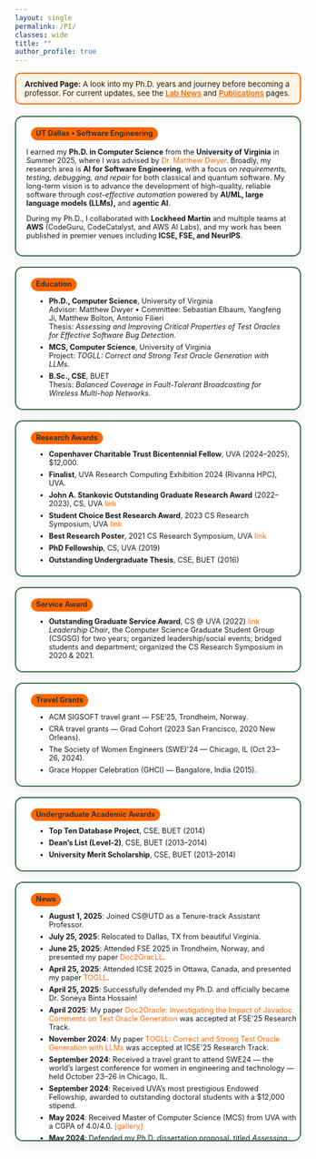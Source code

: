 ```yaml
---
layout: single
permalink: /PI/
classes: wide
title: ""
author_profile: true
---
```


<style>
  /* --- PI Grid + Cards --- */
  .pi-grid {
    display: grid;
    grid-template-columns: repeat(12, 1fr);
    gap: 18px;
    font-size: .8rem;
    align-items: start;
  }
  @media (max-width: 1024px) {
    .pi-grid { grid-template-columns: repeat(6, 1fr); }
  }
  @media (max-width: 640px) {
    .pi-grid { grid-template-columns: repeat(2, 1fr); }
  }
  .pi-card {
    grid-column: span 6; /* default: 2-up */
    background: #fff;
    border: 2px solid #2E6F40;
    border-radius: 14px;
    padding: 18px 18px 14px;
    font-size: .8rem;
    box-shadow: 0 6px 18px rgba(0,0,0,0.06);
  }
  .pi-card h3 {
    margin: 0 0 10px 0;
    font-size: .8rem;
    line-height: 1.3;
  }
  .pi-card .pill {
    display: inline-block;
    background: #ff6600;
    border: 1px solid #ff6600;
    color: #333;
    padding: 2px 8px;
    border-radius: 999px;
    font-size: 0.8rem;
    margin-left: 8px;
    vertical-align: middle;
  }
  .pi-accent { color: #ff6600; font-weight: 700; }
  .pi-card a { color: #ff6600; text-decoration: none; }
  .pi-card a:hover { text-decoration: underline; }

  /* Featured (full width) and tall/scrollable variants */
  .span-12 { grid-column: span 12; }
  .span-8  { grid-column: span 8; }
  .span-4  { grid-column: span 4; }
  .pi-scroll {
    max-height: 420px;
    overflow: auto;
    padding-right: 6px;
  }

  /* Subtle list spacing */
  .pi-card ul { margin: 8px 0 0 18px; }
  .pi-card li { margin: 6px 0; }
</style>

<div style="background:#fff4e6; border:2px solid #ff6600; border-radius:10px; padding:10px 15px; margin-bottom:20px; font-size:0.95em;">
  <strong>Archived Page:</strong> A look into my Ph.D. years and journey before becoming a professor.
  For current updates, see the
  <a href="/news/" style="color:#ff6600; font-weight:600;">Lab News</a> and
  <a href="/publications/" style="color:#ff6600; font-weight:600;">Publications</a> pages.
</div>

<div class="pi-grid">

  <!-- ABOUT / HERO -->
  <section class="pi-card span-12">
    <h3><span class="pill">UT Dallas • Software Engineering</span></h3>
<p>
  I earned my <strong>Ph.D. in Computer Science</strong> from the <strong>University of Virginia</strong> in Summer 2025, where I was advised by
  <a href="https://matthewbdwyer.github.io/">Dr. Matthew Dwyer</a>.
  Broadly, my research area is <strong>AI for Software Engineering</strong>, with a focus on <em>requirements, testing, debugging, and repair</em> for both classical and quantum software.
  My long-term vision is to advance the development of high-quality, reliable software through <em>cost-effective automation</em> powered by <strong>AI/ML, large language models (LLMs),</strong> and <strong>agentic AI</strong>.
</p>

<p>
  During my Ph.D., I collaborated with <strong>Lockheed Martin</strong> and multiple teams at <strong>AWS</strong> (CodeGuru, CodeCatalyst, and AWS AI Labs),
  and my work has been published in premier venues including <strong>ICSE, FSE, and NeurIPS</strong>.
</p>

  </section>

  <!-- EDUCATION -->
  <section class="pi-card span-12">
    <h3><span class="pill">Education</span></h3>
    <ul>
      <li><strong>Ph.D., Computer Science</strong>, University of Virginia<br>
        Advisor: Matthew Dwyer • Committee: Sebastian Elbaum, Yangfeng Ji, Matthew Bolton, Antonio Filieri<br>
        Thesis: <em>Assessing and Improving Critical Properties of Test Oracles for Effective Software Bug Detection.</em>
      </li>
      <li><strong>MCS, Computer Science</strong>, University of Virginia<br>
        Project: <em>TOGLL: Correct and Strong Test Oracle Generation with LLMs.</em>
      </li>
      <li><strong>B.Sc., CSE</strong>, BUET<br>
        Thesis: <em>Balanced Coverage in Fault-Tolerant Broadcasting for Wireless Multi-hop Networks.</em>
      </li>
    </ul>
  </section>

 

  <!-- RESEARCH AWARDS -->
  <section class="pi-card span-12">
    <h3><span class="pill">Research Awards</span></h3>
    <ul>
      <li><strong>Copenhaver Charitable Trust Bicentennial Fellow</strong>, UVA (2024–2025), $12,000.</li>
      <li><strong>Finalist</strong>, UVA Research Computing Exhibition 2024 (Rivanna HPC), UVA.</li>
      <li><strong>John A. Stankovic Outstanding Graduate Research Award</strong> (2022–2023), CS, UVA
        <a href="https://engineering.virginia.edu/department/computer-science/blogs/cs-department-end-year-award-recipients-2022-2023">link</a>
      </li>
      <li><strong>Student Choice Best Research Award</strong>, 2023 CS Research Symposium, UVA
        <a href="https://engineering.virginia.edu/department/computer-science/blogs/2023-cs-research-symposium-highlights">link</a>
      </li>
      <li><strong>Best Research Poster</strong>, 2021 CS Research Symposium, UVA
        <a href="https://uvaeng.prod.acquia-sites.com/events/2021-fall-cs-research-symposium">link</a>
      </li>
      <li><strong>PhD Fellowship</strong>, CS, UVA (2019)</li>
      <li><strong>Outstanding Undergraduate Thesis</strong>, CSE, BUET (2016)</li>
    </ul>
  </section>

  <!-- SERVICE AWARD -->
  <section class="pi-card span-12">
    <h3><span class="pill">Service Award</span></h3>
    <ul>
      <li><strong>Outstanding Graduate Service Award</strong>, CS @ UVA (2022)
        <a href="https://uvaeng.prod.acquia-sites.com/2021-2022-cs-department-end-year-awards">link</a>
        <br>
        <span>
          <em>Leadership Chair</em>, the Computer Science Graduate Student Group (CSGSG) for two years; organized leadership/social events; bridged students and department; organized the CS Research Symposium in 2020 & 2021.
        </span>
      </li>
    </ul>
  </section>

  <!-- TRAVEL GRANTS -->
   <section class="pi-card span-12">
    <h3><span class="pill">Travel Grants</span></h3>
    <ul>
      <li>ACM SIGSOFT travel grant — FSE’25, Trondheim, Norway.</li>
      <li>CRA travel grants — Grad Cohort (2023 San Francisco, 2020 New Orleans).</li>
      <li>The Society of Women Engineers (SWE)'24 — Chicago, IL (Oct 23–26, 2024).</li>
      <li>Grace Hopper Celebration (GHCI) — Bangalore, India (2015).</li> 
    </ul>
  </section>

  <!-- UNDERGRAD ACADEMIC AWARDS -->
  <section class="pi-card span-12">
    <h3><span class="pill">Undergraduate Academic Awards</span></h3>
    <ul>
      <li><strong>Top Ten Database Project</strong>, CSE, BUET (2014)</li>
      <li><strong>Dean’s List (Level-2)</strong>, CSE, BUET (2013–2014)</li>
      <li><strong>University Merit Scholarship</strong>, CSE, BUET (2013–2014)</li>
    </ul>
  </section>


  <!-- NEWS (SCROLLABLE) -->
  <section class="pi-card span-12 pi-scroll">
    <h3><span class="pill">News</span></h3>
   <ul>
  <li><strong>August 1, 2025</strong>: Joined CS@UTD as a Tenure-track Assistant Professor.</li>
  <li><strong>July 25, 2025</strong>: Relocated to Dallas, TX from beautiful Virginia.</li>
  <li><strong>June 25, 2025</strong>: Attended FSE 2025 in Trondheim, Norway, and presented my paper <a href="https://dl.acm.org/doi/abs/10.1145/3729354">Doc2OracLL</a>.</li>
  <li><strong>April 25, 2025</strong>: Attended ICSE 2025 in Ottawa, Canada, and presented my paper <a href="https://ieeexplore.ieee.org/document/11029748">TOGLL</a>.</li>
  <li><strong>April 25, 2025</strong>: Successfully defended my Ph.D. and officially became Dr. Soneya Binta Hossain!</li>
  <li><strong>April 2025</strong>: My paper <a href="https://dl.acm.org/doi/abs/10.1145/3729354">Doc2Oracle: Investigating the Impact of Javadoc Comments on Test Oracle Generation</a> was accepted at FSE'25 Research Track.</li>
  <li><strong>November 2024</strong>: My paper <a href="https://ieeexplore.ieee.org/document/11029748">TOGLL: Correct and Strong Test Oracle Generation with LLMs</a> was accepted at ICSE'25 Research Track.</li>
  <li><strong>September 2024</strong>: Received a travel grant to attend SWE24 — the world’s largest conference for women in engineering and technology — held October 23–26 in Chicago, IL.</li>
  <li><strong>September 2024</strong>: Received UVA’s most prestigious Endowed Fellowship, awarded to outstanding doctoral students with a $12,000 stipend.</li>
  <li><strong>May 2024</strong>: Received Master of Computer Science (MCS) from UVA with a CGPA of 4.0/4.0. <a href="graduation.md">[gallery]</a></li>
  <li><strong>May 2024</strong>: Defended my Ph.D. dissertation proposal, titled <em>Assessing and Improving Critical Properties of Test Oracles for Effective Software Bug Detection</em>. <a href="proposal.md">[gallery]</a></li>
  <li><strong>April 2024</strong>: Attended ICSE 2024 in Lisbon, Portugal, and presented my paper at the Doctoral Symposium. <a href="icse-24.md">[gallery]</a></li>
  <li><strong>April 2024</strong>: Honored to be selected as one of the five finalists at the UVA Research Computing Exhibition 2024.</li>
  <li><strong>April 2024</strong>: My paper <a href="https://dl.acm.org/doi/abs/10.1145/3660773">A Deep Dive into Large Language Models for Automated Bug Localization and Repair</a> was accepted at FSE'24 Research Track.</li>
  <li><strong>December 2023</strong>: My paper <a href="https://dl.acm.org/doi/10.1145/3639478.3639791">Ensuring Critical Properties of Test Oracles for Effective Bug Detection</a> was accepted at the ICSE'24 Doctoral Symposium.</li>
  <li><strong>December 2023</strong>: Presented our paper <a href="https://dl.acm.org/doi/pdf/10.1145/3611643.3616265">Neural-Based Test Oracle Generation: A Large-Scale Evaluation and Lessons Learned</a> at FSE'23 (Dec 3–9) in San Francisco, CA. <a href="FSE-23.md">[gallery]</a></li>
  <li><strong>October 2023</strong>: Honored to receive the <a href="https://engineering.virginia.edu/department/computer-science/blogs/2023-cs-research-symposium-highlights">Student Choice Research Award</a> at the UVA CS Research Symposium 2023.</li>
  <li><strong>July 2023</strong>: Our paper <a href="https://dl.acm.org/doi/abs/10.1145/3611643.3616265">Neural-Based Test Oracle Generation: A Large-Scale Evaluation and Lessons Learned</a> was accepted at the FSE'23 Research Track.</li>
  <li><strong>June 2023</strong>: Started summer internship with the AWS CodeCatalyst team in Santa Clara, CA.</li>
  <li><strong>May 2023</strong>: Presented our <a href="https://ieeexplore.ieee.org/stamp/stamp.jsp?arnumber=10172745">paper</a> at ICSE'23 in Melbourne, Australia. <a href="../ICSE-23.md">[gallery]</a></li>
  <li><strong>May 2023</strong>: Received the <a href="https://engineering.virginia.edu/department/computer-science/blogs/cs-department-end-year-award-recipients-2022-2023">John A. Stankovic Outstanding Graduate Research Award</a>. <a href="award-23.md">[gallery]</a></li>
  <li><strong>April 2023</strong>: Attended CRA Grad Cohort in San Francisco, CA. <a href="CRA-SFO.md">[gallery]</a></li>
  <li><strong>February 2023</strong>: Our research <a href="https://github.com/soneyahossain/hcc-gap-recommender">artifact</a> was accepted at the <a href="https://conf.researchr.org/details/icse-2023/icse-2023-artifact-evaluation/5/Artifact-Measuring-and-Mitigating-Gaps-in-Structural-Testing">ICSE 2023 Artifact Evaluation Track</a>.</li>
  <li><strong>December 2022</strong>: Our paper <a href="https://ieeexplore.ieee.org/stamp/stamp.jsp?arnumber=10172745">Measuring and Mitigating Gaps in Structural Testing</a> was accepted at the ICSE'23 Technical Track.</li>
  <li><strong>May 2022</strong>: Started summer internship with the AWS CodeGuru team in Seattle, WA.</li>
  <li><strong>May 2022</strong>: Received the <a href="https://uvaeng.prod.acquia-sites.com/2021-2022-cs-department-end-year-awards">Outstanding Graduate Service Award</a>. <a href="service-award.md">[gallery]</a></li>
  <li><strong>April 2022</strong>: Attended ICSE'22 in Pittsburgh, PA.</li>
  <li><strong>December 2021</strong>: Received the <a href="https://uvaeng.prod.acquia-sites.com/2021-2022-cs-department-end-year-awards">Outstanding Research Poster Award</a> at the CS Research Symposium.</li>
  <li><strong>December 2021</strong>: Organized the <a href="https://uvaeng.prod.acquia-sites.com/events/2021-fall-cs-research-symposium">CS Department Research Symposium</a>; see the <a href="https://engineering.virginia.edu/labs-groups/link-lab/blogs/computer-science-graduate-student-group-research-symposium">news</a> and <a href="https://twitter.com/CS_UVA/status/1471529342912155650?s=20&t=YbVecueDVPOLsdDaw0sBfQ">tweet</a>.</li>
  <li><strong>September 2021</strong>: Passed the Ph.D. Qualifying Exam with flying colors!</li>
  <li><strong>April 2021</strong>: Attended the CRA-W Grad Cohort Workshop 2021 (virtual, due to COVID-19).</li>
  <li><strong>February 2021</strong>: Started working as a TA for Graduate Compilers (CS 6620) with Prof. Matt Dwyer.</li>
  <li><strong>August 2019</strong>: Began Ph.D. in Computer Science at the University of Virginia.</li>
</ul>

  </section>

</div>
